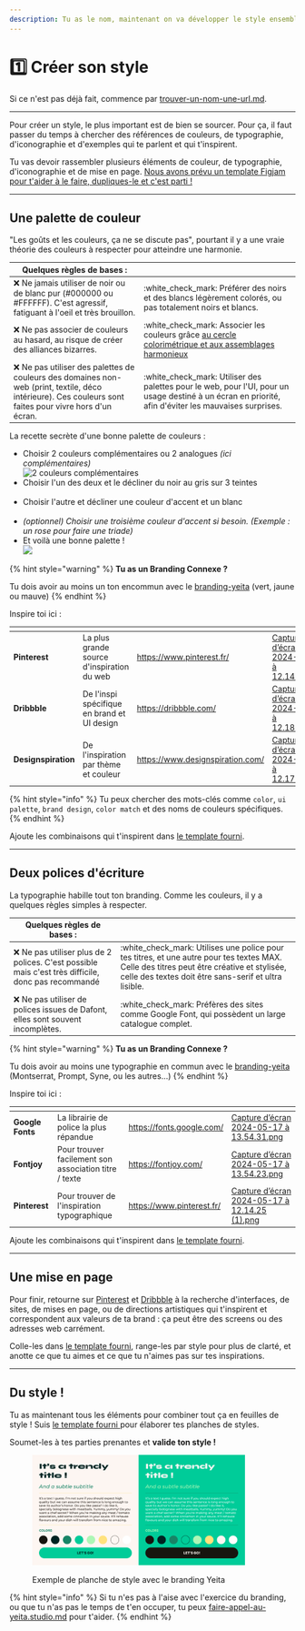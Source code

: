```yaml
---
description: Tu as le nom, maintenant on va développer le style ensemble.
---
```


# 1️⃣ Créer son style

Si ce n'est pas déjà fait, commence par [trouver-un-nom-une-url.md](../trouver-un-nom-une-url.md "mention").

***

Pour créer un style, le plus important est de bien se sourcer. Pour ça, il faut passer du temps à chercher des références de couleurs, de typographie, d'iconographie et d'exemples qui te parlent et qui t'inspirent.

Tu vas devoir rassembler plusieurs éléments de couleur, de typographie, d'iconographie et de mise en page. [Nous avons prévu un template Figjam pour t'aider à le faire, dupliques-le et c'est parti !](https://www.figma.com/design/uwS33RXomPsmcIfSN0yhKT/Template-Branding?node-id=0%3A1\&t=kooQOmF9Wzf2TySF-1)

***

## Une palette de couleur

"Les goûts et les couleurs, ça ne se discute pas", pourtant il y a une vraie théorie des couleurs à respecter pour atteindre une harmonie.

| Quelques règles de bases :                                                                                                                                 |                                                                                                                                                               |
| ---------------------------------------------------------------------------------------------------------------------------------------------------------- | ------------------------------------------------------------------------------------------------------------------------------------------------------------- |
| :x: Ne jamais utiliser de noir ou de blanc pur (#000000 ou #FFFFFF). C'est agressif, fatiguant à l'oeil et très brouillon.                                 | :white\_check\_mark: Préférer des noirs et des blancs légèrement colorés, ou pas totalement noirs et blancs.                                                  |
| :x: Ne pas associer de couleurs au hasard, au risque de créer des alliances bizarres.                                                                      | :white\_check\_mark: Associer les couleurs grâce [au cercle colorimétrique et aux assemblages harmonieux](https://yumans.design/couleurs-et-design-interface) |
| :x: Ne pas utiliser des palettes de couleurs des domaines non-web (print, textile, déco intérieure). Ces couleurs sont faites pour vivre hors d'un écran.  | :white\_check\_mark: Utiliser des palettes pour le web, pour l'UI, pour un usage destiné à un écran en priorité, afin d'éviter les mauvaises surprises.       |

La recette secrète d'une bonne palette de couleurs :&#x20;

* Choisir 2 couleurs complémentaires ou 2 analogues _(ici complémentaires)_\
  <img src="../../../.gitbook/assets/Capture d’écran 2024-05-17 à 12.42.56.png" alt="2 couleurs complémentaires" data-size="line">
* Choisir l'un des deux et le décliner du noir au gris sur 3 teintes\
  <img src="../../../.gitbook/assets/Capture d’écran 2024-05-17 à 12.44.12.png" alt="" data-size="line">
* Choisir l'autre et décliner une couleur d'accent et un blanc\
  <img src="../../../.gitbook/assets/Capture d’écran 2024-05-17 à 12.44.16.png" alt="" data-size="line">
* _(optionnel) Choisir une troisième couleur d'accent si besoin. (Exemple : un rose pour faire une triade)_
* Et voilà une bonne palette ! \
  ![](<../../../.gitbook/assets/Capture d’écran 2024-05-17 à 12.44.52 (1).png>)

{% hint style="warning" %}
**Tu as un Branding Connexe ?**

Tu dois avoir au moins un ton encommun avec le [branding-yeita](../branding-yeita/ "mention") (vert, jaune ou mauve)
{% endhint %}

Inspire toi ici :&#x20;

<table data-view="cards"><thead><tr><th></th><th></th><th data-type="content-ref"></th><th data-hidden data-card-cover data-type="files"></th></tr></thead><tbody><tr><td><strong>Pinterest</strong></td><td>La plus grande source d'inspiration du web</td><td><a href="https://www.pinterest.fr/">https://www.pinterest.fr/</a></td><td><a href="../../../.gitbook/assets/Capture d’écran 2024-05-17 à 12.14.25.png">Capture d’écran 2024-05-17 à 12.14.25.png</a></td></tr><tr><td><strong>Dribbble</strong></td><td>De l'inspi spécifique en brand et UI design</td><td><a href="https://dribbble.com/">https://dribbble.com/</a></td><td><a href="../../../.gitbook/assets/Capture d’écran 2024-05-17 à 12.18.17.png">Capture d’écran 2024-05-17 à 12.18.17.png</a></td></tr><tr><td><strong>Designspiration</strong></td><td>De l'inspiration par thème et couleur</td><td><a href="https://www.designspiration.com/">https://www.designspiration.com/</a></td><td><a href="../../../.gitbook/assets/Capture d’écran 2024-05-17 à 12.17.41.png">Capture d’écran 2024-05-17 à 12.17.41.png</a></td></tr></tbody></table>

{% hint style="info" %}
Tu peux chercher des mots-clés comme `color`, `ui palette`, `brand design`, `color match` et des noms de couleurs spécifiques.
{% endhint %}

Ajoute les combinaisons qui t'inspirent dans [le template fourni](https://www.figma.com/design/uwS33RXomPsmcIfSN0yhKT/Template-Branding?node-id=0%3A1\&t=kooQOmF9Wzf2TySF-1).

***

## Deux polices d'écriture

La typographie habille tout ton branding. Comme les couleurs, il y a quelques règles simples à respecter.

| Quelques règles de bases :                                                                           |                                                                                                                                                                                                      |
| ---------------------------------------------------------------------------------------------------- | ---------------------------------------------------------------------------------------------------------------------------------------------------------------------------------------------------- |
| :x: Ne pas utiliser plus de 2 polices. C'est possible mais c'est très difficile, donc pas recommandé | :white\_check\_mark: Utilises une police pour tes titres, et une autre pour tes textes MAX. Celle des titres peut être créative et stylisée, celle des textes doit être sans-serif et ultra lisible. |
| :x: Ne pas utiliser de polices issues de Dafont, elles sont souvent incomplètes.                     | :white\_check\_mark: Préfères des sites comme Google Font, qui possèdent un large catalogue complet.                                                                                                 |

{% hint style="warning" %}
**Tu as un Branding Connexe ?**

Tu dois avoir au moins une typographie en commun avec le [branding-yeita](../branding-yeita/ "mention") (Montserrat, Prompt, Syne, ou les autres...)
{% endhint %}

Inspire toi ici :&#x20;

<table data-view="cards"><thead><tr><th></th><th></th><th></th><th data-hidden data-card-cover data-type="files"></th></tr></thead><tbody><tr><td><strong>Google Fonts</strong></td><td>La librairie de police la plus répandue</td><td><a href="https://fonts.google.com/">https://fonts.google.com/</a></td><td><a href="../../../.gitbook/assets/Capture d’écran 2024-05-17 à 13.54.31.png">Capture d’écran 2024-05-17 à 13.54.31.png</a></td></tr><tr><td><strong>Fontjoy</strong></td><td>Pour trouver facilement son association titre / texte</td><td><a href="https://fontjoy.com/">https://fontjoy.com/</a></td><td><a href="../../../.gitbook/assets/Capture d’écran 2024-05-17 à 13.54.23.png">Capture d’écran 2024-05-17 à 13.54.23.png</a></td></tr><tr><td><strong>Pinterest</strong></td><td>Pour trouver de l'inspiration typographique</td><td><a href="https://www.pinterest.fr/">https://www.pinterest.fr/</a></td><td><a href="../../../.gitbook/assets/Capture d’écran 2024-05-17 à 12.14.25 (1).png">Capture d’écran 2024-05-17 à 12.14.25 (1).png</a></td></tr></tbody></table>

Ajoute les combinaisons qui t'inspirent dans [le template fourni](https://www.figma.com/design/uwS33RXomPsmcIfSN0yhKT/Template-Branding?node-id=0%3A1\&t=kooQOmF9Wzf2TySF-1).

***

## Une mise en page

Pour finir, retourne sur [Pinterest](https://www.pinterest.fr/) et [Dribbble](https://dribbble.com/) à la recherche d'interfaces, de sites, de mises en page, ou de directions artistiques qui t'inspirent et correspondent aux valeurs de ta brand : ça peut être des screens ou des adresses web carrément.

Colle-les dans [le template fourni](https://www.figma.com/design/uwS33RXomPsmcIfSN0yhKT/Template-Branding?node-id=0%3A1\&t=kooQOmF9Wzf2TySF-1), range-les par style pour plus de clarté, et anotte ce que tu aimes et ce que tu n'aimes pas sur tes inspirations.

***

## Du style !&#x20;

Tu as maintenant tous les éléments pour combiner tout ça en feuilles de style ! Suis [le template fourni ](https://www.figma.com/design/uwS33RXomPsmcIfSN0yhKT/Template-Branding?node-id=0%3A1\&t=kooQOmF9Wzf2TySF-1)pour élaborer tes planches de styles.&#x20;

Soumet-les à tes parties prenantes et **valide ton style !**

<figure><img src="../../../.gitbook/assets/Exemple avec Yeita.png" alt="" width="375"><figcaption><p>Exemple de planche de style avec le branding Yeita</p></figcaption></figure>

{% hint style="info" %}
Si tu n'es pas à l'aise avec l'exercice du branding, ou que tu n'as pas le temps de t'en occuper, tu peux [faire-appel-au-yeita.studio.md](../faire-appel-au-yeita.studio.md "mention") pour t'aider.&#x20;
{% endhint %}
